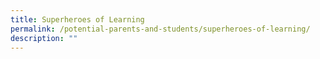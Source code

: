 ```yaml
---
title: Superheroes of Learning
permalink: /potential-parents-and-students/superheroes-of-learning/
description: ""
---
```

